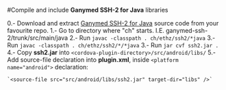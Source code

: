 #Compile and include **Ganymed SSH-2 for Java** libraries
    
  0.- Download and extract [Ganymed SSH-2 for Java](http://www.ganymed.ethz.ch/ssh2/) source code from your favourite repo.
  1.- Go to directory where "ch" starts. I.E. ganymed-ssh-2/trunk/src/main/java
  2.- Run `javac -classpath . ch/ethz/ssh2/*java`
  3.- Run `javac -classpath . ch/ethz/ssh2/*/*java`
  3.- Run `jar cvf ssh2.jar .`
  4.- Copy **ssh2.jar** into `<cordova-plugin-directory>/src/android/libs/`
  5.- Add source-file declaration into **plugin.xml**, inside `<platform name="android">` declaration:

    `<source-file src="src/android/libs/ssh2.jar" target-dir="libs" />`
